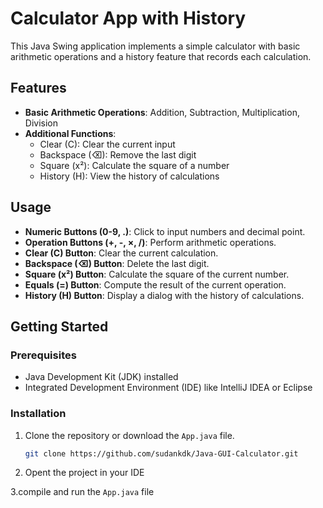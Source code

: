 # Calculator App with History

This Java Swing application implements a simple calculator with basic arithmetic operations and a history feature that records each calculation.

## Features

- **Basic Arithmetic Operations**: Addition, Subtraction, Multiplication, Division
- **Additional Functions**:
  - Clear (C): Clear the current input
  - Backspace (⌫): Remove the last digit
  - Square (x²): Calculate the square of a number
  - History (H): View the history of calculations

## Usage

- **Numeric Buttons (0-9, .)**: Click to input numbers and decimal point.
- **Operation Buttons (+, -, ×, /)**: Perform arithmetic operations.
- **Clear (C) Button**: Clear the current calculation.
- **Backspace (⌫) Button**: Delete the last digit.
- **Square (x²) Button**: Calculate the square of the current number.
- **Equals (=) Button**: Compute the result of the current operation.
- **History (H) Button**: Display a dialog with the history of calculations.

## Getting Started

### Prerequisites

- Java Development Kit (JDK) installed
- Integrated Development Environment (IDE) like IntelliJ IDEA or Eclipse

### Installation

1. Clone the repository or download the `App.java` file.

   ```bash
   git clone https://github.com/sudankdk/Java-GUI-Calculator.git

   ```

2. Opent the project in your IDE

3.compile and run the `App.java` file

